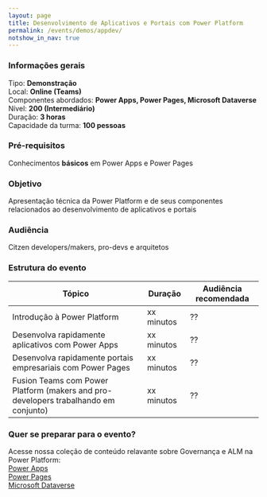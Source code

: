 ```yaml
---
layout: page
title: Desenvolvimento de Aplicativos e Portais com Power Platform
permalink: /events/demos/appdev/
notshow_in_nav: true
---
```


### Informações gerais

Tipo: **Demonstração**  
Local: **Online (Teams)**  
Componentes abordados: **Power Apps, Power Pages, Microsoft Dataverse**  
Nível: **200 (Intermediário)**  
Duração: **3 horas**  
Capacidade da turma: **100 pessoas**  

### Pré-requisitos

Conhecimentos **básicos** em Power Apps e Power Pages

### Objetivo

Apresentação técnica da Power Platform e de seus componentes relacionados ao desenvolvimento de aplicativos e portais

### Audiência

Citzen developers/makers, pro-devs e arquitetos

### Estrutura do evento

| Tópico                                                                                | Duração     | Audiência recomendada |
|---------------------------------------------------------------------------------------|-------------|-----------|
| Introdução à Power Platform| xx minutos  | ??        |
| Desenvolva rapidamente aplicativos com Power Apps| xx minutos  | ??        |
| Desenvolva rapidamente portais empresariais com Power Pages| xx minutos  | ??        |
| Fusion Teams com Power Platform (makers and pro-developers trabalhando em conjunto)| xx minutos  | ??        |

### Quer se preparar para o evento?

Acesse nossa coleção de conteúdo relavante sobre Governança e ALM na Power Platform:  
[Power Apps](../../../getready/powerapps)  
[Power Pages](../../../getready/powerpages)  
[Microsoft Dataverse](../../../getready/dataverse)
